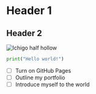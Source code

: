 # Header 1
## Header 2
![Ichigo half hollow](https://wallpapers.com/images/hd/ichigo-kurosaki-half-hollow-mask-ywazuhcnjdscyyof.jpg)
``` python
print("Hello world!")
```
- [ ] Turn on GitHub Pages
- [ ] Outline my portfolio
- [ ] Introduce myself to the world

